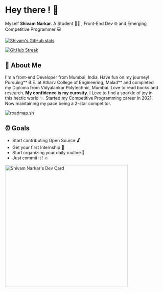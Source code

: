
# Hey there ! 👋

Myself **Shivam Narkar**. A Student 🧑‍🎓 , Front-End Dev 🌐 and Emerging Competitive Programmer 💻





[![Shivam's GitHub stats](https://github-readme-stats.vercel.app/api?username=shivamnarkar47&show_icons=true&theme=gruvbox)](https://coderdot.blogspot.com)

[![GitHub Streak](https://github-readme-streak-stats.herokuapp.com?user=shivamnarkar47&theme=gruvbox&date_format=M%20j%5B%2C%20Y%5D)](https://git.io/streak-stats)


## 🚀 About Me
I'm a front-end Developer from Mumbai, India. Have fun on my journey! Pursuing** B.E. at Atharv College of Engineering, Malad** and completed my Diploma from Vidyalankar Polytechnic, Mumbai. Love to read books and research. **My confidence is my curosity**. I Love to find a sparkle of joy in this hectic world ✨. Started my Competitive Programming career in 2021. Now maintaining my pace being a 2-star competitor.

[![roadmap.sh](https://api.roadmap.sh/v1-badge/wide/649a9fccd99c9d6731998e26?variant=dark)](https://roadmap.sh)




##  ⏰ Goals
- Start contributing Open Source 🔓
- Get your first Internship 👔
- Start organizing your daily routine 📅
- Just commit it ! 🔥

<a href="https://app.daily.dev/shivamnarkar47"><img src="https://api.daily.dev/devcards/5044cd13d0394b9098894ec17fe21f73.png?r=3nh" width="400" alt="Shivam Narkar's Dev Card"/></a>
